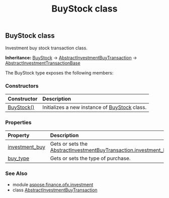 ﻿---
title: BuyStock class
second_title: Aspose.Finance for Python via .NET API References
description: 
type: docs
weight: 110
url: /python-net/aspose.finance.ofx.investment/buystock/
is_root: false
---

## BuyStock class

Investment buy stock transaction class.



**Inheritance:** [BuyStock](/finance/python-net/aspose.finance.ofx.investment/buystock) → 
[AbstractInvestmentBuyTransaction](/finance/python-net/aspose.finance.ofx.investment/abstractinvestmentbuytransaction) → 
[AbstractInvestmentTransactionBase](/finance/python-net/aspose.finance.ofx.investment/abstractinvestmenttransactionbase)



The BuyStock type exposes the following members:

### Constructors
| Constructor | Description |
| :- | :- |
| [BuyStock()](/finance/python-net/aspose.finance.ofx.investment/buystock/__init__/#) | Initializes a new instance of [BuyStock](/finance/python-net/aspose.finance.ofx.investment/buystock) class. |


### Properties
| Property | Description |
| :- | :- |
| [investment_buy](/finance/python-net/aspose.finance.ofx.investment/buystock/investment_buy) | Gets or sets the [AbstractInvestmentBuyTransaction.investment_buy](/finance/python-net/aspose.finance.ofx.investment/abstractinvestmentbuytransaction#investment_buy). |
| [buy_type](/finance/python-net/aspose.finance.ofx.investment/buystock/buy_type) | Gets or sets the type of purchase. |


### See Also

* module [aspose.finance.ofx.investment](../)
* class [AbstractInvestmentBuyTransaction](/finance/python-net/aspose.finance.ofx.investment/abstractinvestmentbuytransaction)
